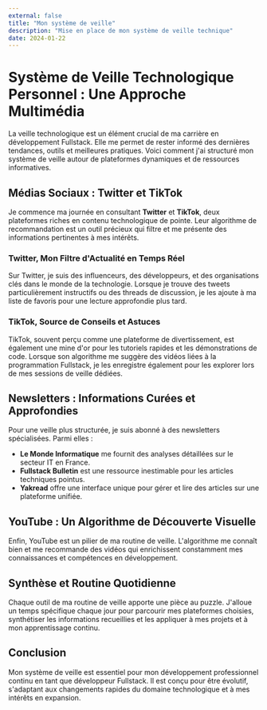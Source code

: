 ```yaml
---
external: false
title: "Mon système de veille"
description: "Mise en place de mon système de veille technique"
date: 2024-01-22
---
```


# Système de Veille Technologique Personnel : Une Approche Multimédia

La veille technologique est un élément crucial de ma carrière en développement Fullstack. Elle me permet de rester informé des dernières tendances, outils et meilleures pratiques. Voici comment j'ai structuré mon système de veille autour de plateformes dynamiques et de ressources informatives.

## Médias Sociaux : Twitter et TikTok

Je commence ma journée en consultant **Twitter** et **TikTok**, deux plateformes riches en contenu technologique de pointe. Leur algorithme de recommandation est un outil précieux qui filtre et me présente des informations pertinentes à mes intérêts.

### Twitter, Mon Filtre d'Actualité en Temps Réel

Sur Twitter, je suis des influenceurs, des développeurs, et des organisations clés dans le monde de la technologie. Lorsque je trouve des tweets particulièrement instructifs ou des threads de discussion, je les ajoute à ma liste de favoris pour une lecture approfondie plus tard.

### TikTok, Source de Conseils et Astuces

TikTok, souvent perçu comme une plateforme de divertissement, est également une mine d'or pour les tutoriels rapides et les démonstrations de code. Lorsque son algorithme me suggère des vidéos liées à la programmation Fullstack, je les enregistre également pour les explorer lors de mes sessions de veille dédiées.

## Newsletters : Informations Curées et Approfondies

Pour une veille plus structurée, je suis abonné à des newsletters spécialisées. Parmi elles :

- **Le Monde Informatique** me fournit des analyses détaillées sur le secteur IT en France.
- **Fullstack Bulletin** est une ressource inestimable pour les articles techniques pointus.
- **Yakread** offre une interface unique pour gérer et lire des articles sur une plateforme unifiée.

## YouTube : Un Algorithme de Découverte Visuelle

Enfin, YouTube est un pilier de ma routine de veille. L'algorithme me connaît bien et me recommande des vidéos qui enrichissent constamment mes connaissances et compétences en développement.

## Synthèse et Routine Quotidienne

Chaque outil de ma routine de veille apporte une pièce au puzzle. J'alloue un temps spécifique chaque jour pour parcourir mes plateformes choisies, synthétiser les informations recueillies et les appliquer à mes projets et à mon apprentissage continu.

## Conclusion

Mon système de veille est essentiel pour mon développement professionnel continu en tant que développeur Fullstack. Il est conçu pour être évolutif, s'adaptant aux changements rapides du domaine technologique et à mes intérêts en expansion.


